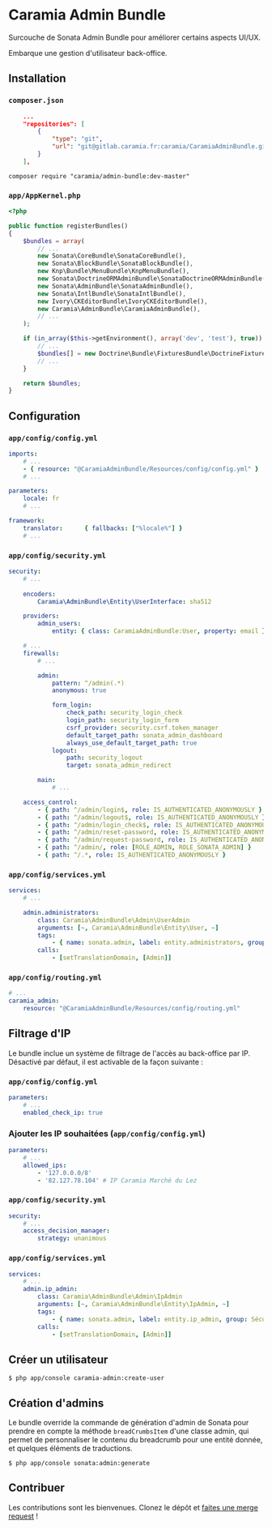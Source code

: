 # Caramia Admin Bundle

Surcouche de Sonata Admin Bundle pour améliorer certains aspects UI/UX.

Embarque une gestion d'utilisateur back-office.

## Installation

### `composer.json`

```json
    ...
    "repositories": [
        {
            "type": "git",
            "url": "git@gitlab.caramia.fr:caramia/CaramiaAdminBundle.git"
        }
    ],
```

```
composer require "caramia/admin-bundle:dev-master"
```

### `app/AppKernel.php`

```php
<?php

public function registerBundles()
{
    $bundles = array(
        // ...
        new Sonata\CoreBundle\SonataCoreBundle(),
        new Sonata\BlockBundle\SonataBlockBundle(),
        new Knp\Bundle\MenuBundle\KnpMenuBundle(),
        new Sonata\DoctrineORMAdminBundle\SonataDoctrineORMAdminBundle(),
        new Sonata\AdminBundle\SonataAdminBundle(),
        new Sonata\IntlBundle\SonataIntlBundle(),
        new Ivory\CKEditorBundle\IvoryCKEditorBundle(),
        new Caramia\AdminBundle\CaramiaAdminBundle(),
        // ...
    );

    if (in_array($this->getEnvironment(), array('dev', 'test'), true)) {
        // ...
        $bundles[] = new Doctrine\Bundle\FixturesBundle\DoctrineFixturesBundle();
        // ...
    }

    return $bundles;
}
```

## Configuration

### `app/config/config.yml`

```yaml
imports:
    # ...
    - { resource: "@CaramiaAdminBundle/Resources/config/config.yml" }
    # ...

parameters:
    locale: fr
    # ...

framework:
    translator:      { fallbacks: ["%locale%"] }
    # ...
```

### `app/config/security.yml`

```yaml
security:
    # ...
  
    encoders:
        Caramia\AdminBundle\Entity\UserInterface: sha512 

    providers:
        admin_users:
            entity: { class: CaramiaAdminBundle:User, property: email }

    # ...
    firewalls:
        # ...

        admin:
            pattern: ^/admin(.*)
            anonymous: true

            form_login:
                check_path: security_login_check
                login_path: security_login_form
                csrf_provider: security.csrf.token_manager
                default_target_path: sonata_admin_dashboard
                always_use_default_target_path: true
            logout:
                path: security_logout
                target: sonata_admin_redirect

        main:
            # ...

    access_control:
        - { path: ^/admin/login$, role: IS_AUTHENTICATED_ANONYMOUSLY }
        - { path: ^/admin/logout$, role: IS_AUTHENTICATED_ANONYMOUSLY }
        - { path: ^/admin/login_check$, role: IS_AUTHENTICATED_ANONYMOUSLY }
        - { path: ^/admin/reset-password, role: IS_AUTHENTICATED_ANONYMOUSLY }
        - { path: ^/admin/request-password, role: IS_AUTHENTICATED_ANONYMOUSLY }
        - { path: ^/admin/, role: [ROLE_ADMIN, ROLE_SONATA_ADMIN] }
        - { path: ^/.*, role: IS_AUTHENTICATED_ANONYMOUSLY }
```

### `app/config/services.yml`
```yaml
services:
    # ...

	admin.administrators:
        class: Caramia\AdminBundle\Admin\UserAdmin
        arguments: [~, Caramia\AdminBundle\Entity\User, ~]
        tags:
            - { name: sonata.admin, label: entity.administrators, group: Sécurité, manager_type: orm, label_catalogue: Admin  }
        calls:
            - [setTranslationDomain, [Admin]]
```

### `app/config/routing.yml`

```yml
# ...
caramia_admin:
    resource: "@CaramiaAdminBundle/Resources/config/routing.yml"
```

## Filtrage d'IP

Le bundle inclue un système de filtrage de l'accès au back-office par IP. Désactivé par défaut, il est activable de la façon suivante :

### `app/config/config.yml`

```yaml
parameters:
    # ...
    enabled_check_ip: true
```

### Ajouter les IP souhaitées (`app/config/config.yml`)

```yaml
parameters:
    # ...
    allowed_ips:
        - '127.0.0.0/8'
        - '82.127.78.104' # IP Caramia Marché du Lez
```

### `app/config/security.yml`

```yaml
security:
    # ...
    access_decision_manager:
        strategy: unanimous
```

### `app/config/services.yml`
```yaml
services:
    # ...
    admin.ip_admin:
        class: Caramia\AdminBundle\Admin\IpAdmin
        arguments: [~, Caramia\AdminBundle\Entity\IpAdmin, ~]
        tags:
            - { name: sonata.admin, label: entity.ip_admin, group: Sécurité, manager_type: orm, label_catalogue: Admin  }
        calls:
            - [setTranslationDomain, [Admin]]

```

## Créer un utilisateur

```shell
$ php app/console caramia-admin:create-user
```

## Création d'admins

Le bundle override la commande de génération d'admin de Sonata pour prendre
en compte la méthode `breadCrumbsItem` d'une classe admin, qui permet de personnaliser
le contenu du breadcrumb pour une entité donnée, et quelques éléments de traductions.

```shell
$ php app/console sonata:admin:generate
```

## Contribuer

Les contributions sont les bienvenues. Clonez le dépôt et [faites une merge request](https://gitlab.caramia.fr/caramia/CaramiaAdminBundle/merge_requests) !
